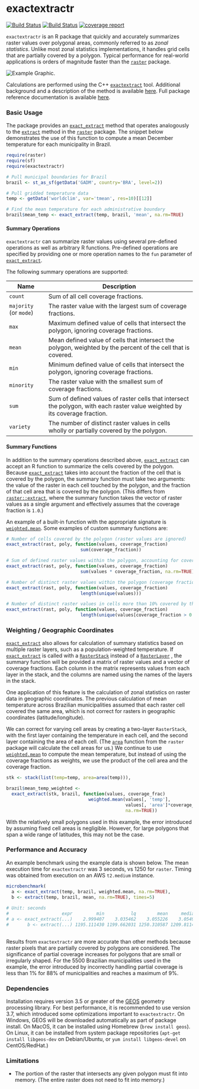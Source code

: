 # exactextractr

[![Build Status](https://gitlab.com/isciences/exactextractr/badges/master/build.svg)](https://gitlab.com/isciences/exactextractr/pipelines)
[![Build Status](https://ci.appveyor.com/api/projects/status/aixqdcq7e065eb2h/branch/master?svg=true)](https://ci.appveyor.com/project/dbaston1/exactextractr/branch/master)
[![coverage report](https://gitlab.com/isciences/exactextractr/badges/master/coverage.svg)](https://isciences.gitlab.io/exactextractr/coverage.html)

`exactextractr` is an R package that quickly and accurately summarizes raster
values over polygonal areas, commonly referred to as _zonal statistics_. Unlike
most zonal statistics implementations, it handles grid cells that are partially
covered by a polygon. Typical performance for real-world applications is orders
of magnitude faster than the
[`raster`](https://CRAN.R-project.org/package=raster) package.

![Example Graphic](https://exactextractr.s3.us-east-2.amazonaws.com/brazil_precip.png).

Calculations are performed using the C++
[`exactextract`](https://github.com/isciences/exactextract) tool. Additional
background and a description of the method is available
[here](https://github.com/isciences/exactextract#background).
Full package reference documentation is available
[here](https://isciences.gitlab.io/exactextractr/reference).

### Basic Usage

The package provides an
[`exact_extract`](https://isciences.gitlab.io/exactextractr/reference/exact_extract.html)
method that operates analogously to the
[`extract`](https://www.rdocumentation.org/packages/raster/topics/extract)
method in the
[`raster`](https://CRAN.R-project.org/package=raster) package.
The snippet below demonstrates the use of this function to compute a mean
December temperature for each municipality in Brazil.

```r
require(raster)
require(sf)
require(exactextractr)

# Pull municipal boundaries for Brazil
brazil <- st_as_sf(getData('GADM', country='BRA', level=2))

# Pull gridded temperature data
temp <- getData('worldclim', var='tmean', res=10)[[12]]

# Find the mean temperature for each administrative boundary
brazil$mean_temp <- exact_extract(temp, brazil, 'mean', na.rm=TRUE)
```

#### Summary Operations

`exactextractr` can summarize raster values using several pre-defined operations as well
as arbitrary R functions. Pre-defined operations are specified by providing one or more
operation names to the `fun` parameter of
[`exact_extract`](https://isciences.gitlab.io/exactextractr/reference/exact_extract.html).

The following summary operations are supported:

| Name                   | Description    |                     
| ---------------------- |--------------- |
| `count`                | Sum of all cell coverage fractions. |
| `majority` (or `mode`) | The raster value with the largest sum of coverage fractions. |
| `max`                  | Maximum defined value of cells that intersect the polygon, ignoring coverage fractions. |
| `mean`                 | Mean defined value of cells that intersect the polygon, weighted by the percent of the cell that is covered. |
| `min`                  | Minimum defined value of cells that intersect the polygon, ignoring coverage fractions. |
| `minority`             | The raster value with the smallest sum of coverage fractions. |
| `sum`                  | Sum of defined values of raster cells that intersect the polygon, with each raster value weighted by its coverage fraction. |
| `variety`              | The number of distinct raster values in cells wholly or partially covered by the polygon. |

#### Summary Functions

In addition to the summary operations described above,
[`exact_extract`](https://isciences.gitlab.io/exactextractr/reference/exact_extract.html)
can accept an R function to summarize the cells covered by the polygon. Because
[`exact_extract`](https://isciences.gitlab.io/exactextractr/reference/exact_extract.html)
takes into account the fraction of the cell that is covered by the polygon, the
summary function must take two arguments: the value of the raster in each cell
touched by the polygon, and the fraction of that cell area that is covered by
the polygon. (This differs from
[`raster::extract`](https://www.rdocumentation.org/packages/raster/topics/extract),
where the summary function takes the vector of raster values as a single argument
and effectively assumes that the coverage fraction is `1.0`.)

An example of a built-in function with the appropriate signature is 
[`weighted.mean`](https://www.rdocumentation.org/packages/stats/topics/weighted.mean).
Some examples of custom summary functions are:

```r
# Number of cells covered by the polygon (raster values are ignored)
exact_extract(rast, poly, function(values, coverage_fraction)
                            sum(coverage_fraction))

# Sum of defined raster values within the polygon, accounting for coverage fraction
exact_extract(rast, poly, function(values, coverage_fraction)
                            sum(values * coverage_fraction, na.rm=TRUE))

# Number of distinct raster values within the polygon (coverage fractions are ignored)
exact_extract(rast, poly, function(values, coverage_fraction)
                            length(unique(values)))

# Number of distinct raster values in cells more than 10% covered by the polygon
exact_extract(rast, poly, function(values, coverage_fraction)
                            length(unique(values[coverage_fraction > 0.1])))
```

### Weighting / Geographic Coordinates

[`exact_extract`](https://isciences.gitlab.io/exactextractr/reference/exact_extract.html)
also allows for calculation of summary statistics based on
multiple raster layers, such as a population-weighted temperature. If
[`exact_extract`](https://isciences.gitlab.io/exactextractr/reference/exact_extract.html)
is called with a 
[`RasterStack`](https://www.rdocumentation.org/packages/raster/topics/Raster-class)
instead of a 
[`RasterLayer`](https://www.rdocumentation.org/packages/raster/topics/Raster-class)
, the
summary function will be provided a matrix of raster values and a vector of
coverage fractions. Each column in the matrix represents values from each layer
in the stack, and the columns are named using the names of the layers in the stack.

One application of this feature is the calculation of zonal statistics on raster
data in geographic coordinates. The previous calculation of mean temperature
across Brazilian municipalities assumed that each raster cell covered the same
area, which is not correct for rasters in geographic coordinates
(latitude/longitude).

We can correct for varying cell areas by creating a two-layer `RasterStack`,
with the first layer containing the temperature in each cell, and the second
layer containing the area of each cell. (The
[`area`](https://www.rdocumentation.org/packages/raster/topics/area)
function from the `raster` package will calculate the cell areas for us.) We
continue to use 
[`weighted.mean`](https://www.rdocumentation.org/packages/stats/topics/weighted.mean)
to compute the mean temperature, but instead of using the coverage fractions as
weights, we use the product of the cell area and the coverage fraction.

```r
stk <- stack(list(temp=temp, area=area(temp))),

brazil$mean_temp_weighted <- 
  exact_extract(stk, brazil, function(values, coverage_frac)
                               weighted.mean(values[, 'temp'],
                                             values[, 'area']*coverage_frac,
                                             na.rm=TRUE))
```

With the relatively small polygons used in this example, the error introduced
by assuming fixed cell areas is negligible. However, for large polygons that 
span a wide range of latitudes, this may not be the case.

### Performance and Accuracy

An example benchmark using the example data is shown below. The mean execution
time for `exactextractr` was 3 seconds, vs 1250 for `raster`. Timing was
obtained from execution on an AWS `t2.medium` instance.

```r
microbenchmark(
  a <- exact_extract(temp, brazil, weighted.mean, na.rm=TRUE),
  b <- extract(temp, brazil, mean, na.rm=TRUE), times=5)
  
# Unit: seconds
#                    expr         min          lq        mean     median          uq        max neval
# a <- exact_extract(...)    2.999407    3.035462    3.055226    3.05491    3.089642    3.09671     5
#       b <- extract(...) 1195.111430 1199.662031 1250.310587 1209.81141 1221.649817 1425.31824     5
  
```
Results from `exactextractr` are more accurate than other methods because raster
pixels that are partially covered by polygons are considered. The significance
of partial coverage increases for polygons that are small or irregularly shaped.
For the 5500 Brazilian municipalities used in the example, the error introduced
by incorrectly handling partial coverage is less than 1% for 88% of
municipalities and reaches a maximum of 9%.

### Dependencies

Installation requires version 3.5 or greater of the
[GEOS](https://geos.osgeo.org/) geometry processing library. For best
performance, it is recommended to use version 3.7, which introduced some
optimizations important to `exactextractr`. On Windows, GEOS will be downloaded
automatically as part of package install. On MacOS, it can be installed using
Homebrew (`brew install geos`). On Linux, it can be installed from system
package repositories (`apt-get install libgeos-dev` on Debian/Ubuntu, or `yum
install libgeos-devel` on CentOS/RedHat.)

### Limitations

 * The portion of the raster that intersects any given polygon must fit into 
   memory. (The entire raster does not need to fit into memory.)
